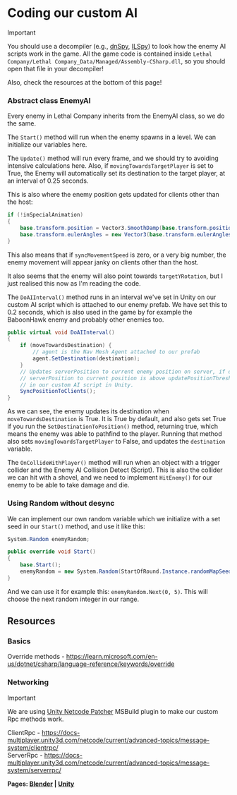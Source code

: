 # Coding our custom AI

> [!IMPORTANT]  
> You should use a decompiler (e.g., [dnSpy](https://github.com/dnSpyEx/dnSpy), [ILSpy](https://github.com/icsharpcode/ILSpy)) to look how the enemy AI scripts work in the game. All the game code is contained inside `Lethal Company/Lethal Company_Data/Managed/Assembly-CSharp.dll`, so you should open that file in your decompiler!
>
> Also, check the resources at the bottom of this page!

### Abstract class EnemyAI

Every enemy in Lethal Company inherits from the EnemyAI class, so we do the same.

The `Start()` method will run when the enemy spawns in a level. We can initialize our variables here.

The `Update()` method will run every frame, and we should try to avoiding intensive calculations here. Also, if `movingTowardsTargetPlayer` is set to True, the Enemy will automatically set its destination to the target player, at an interval of 0.25 seconds.

This is also where the enemy position gets updated for clients other than the host:
```cs
if (!inSpecialAnimation)
{
    base.transform.position = Vector3.SmoothDamp(base.transform.position, serverPosition, ref tempVelocity, syncMovementSpeed);
    base.transform.eulerAngles = new Vector3(base.transform.eulerAngles.x, Mathf.LerpAngle(base.transform.eulerAngles.y, targetYRotation, 15f * Time.deltaTime), base.transform.eulerAngles.z);
}
```
This also means that if `syncMovementSpeed` is zero, or a very big number, the enemy movement will appear janky on clients other than the host.

It also seems that the enemy will also point towards `targetYRotation`, but I just realised this now as I'm reading the code.

The `DoAIInterval()` method runs in an interval we've set in Unity on our custom AI script which is attached to our enemy prefab. We have set this to 0.2 seconds, which is also used in the game by for example the BaboonHawk enemy and probably other enemies too.

```cs
public virtual void DoAIInterval()
{
    if (moveTowardsDestination) {
        // agent is the Nav Mesh Agent attached to our prefab
        agent.SetDestination(destination);
    }
    // Updates serverPosition to current enemy position on server, if distance from
    // serverPosition to current position is above updatePositionThreshold, which we set
    // in our custom AI script in Unity.
    SyncPositionToClients();
}
```

As we can see, the enemy updates its destination when `moveTowardsDestination` is True. It is True by default, and also gets set True if you run the `SetDestinationToPosition()` method, returning true, which means the enemy was able to pathfind to the player. Running that method also sets `movingTowardsTargetPlayer` to False, and updates the `destination` variable.

The `OnCollideWithPlayer()` method will run when an object with a trigger collider and the Enemy AI Collision Detect (Script). This is also the collider we can hit with a shovel, and we need to implement `HitEnemy()` for our enemy to be able to take damage and die.

### Using Random without desync

We can implement our own random variable which we initialize with a set seed in our `Start()` method, and use it like this:
```cs
System.Random enemyRandom;

public override void Start()
{
    base.Start();
    enemyRandom = new System.Random(StartOfRound.Instance.randomMapSeed + thisEnemyIndex);
}
``` 
And we can use it for example this: `enemyRandom.Next(0, 5)`. This will choose the next random integer in our range.


## Resources

### Basics

Override methods - https://learn.microsoft.com/en-us/dotnet/csharp/language-reference/keywords/override

### Networking

> [!IMPORTANT]
> We are using [Unity Netcode Patcher](https://github.com/EvaisaDev/UnityNetcodePatcher) MSBuild plugin to make our custom Rpc methods work.

ClientRpc - https://docs-multiplayer.unity3d.com/netcode/current/advanced-topics/message-system/clientrpc/  
ServerRpc - https://docs-multiplayer.unity3d.com/netcode/current/advanced-topics/message-system/serverrpc/

**Pages: [Blender](./Blender.md) | [Unity](./Unity.md)**